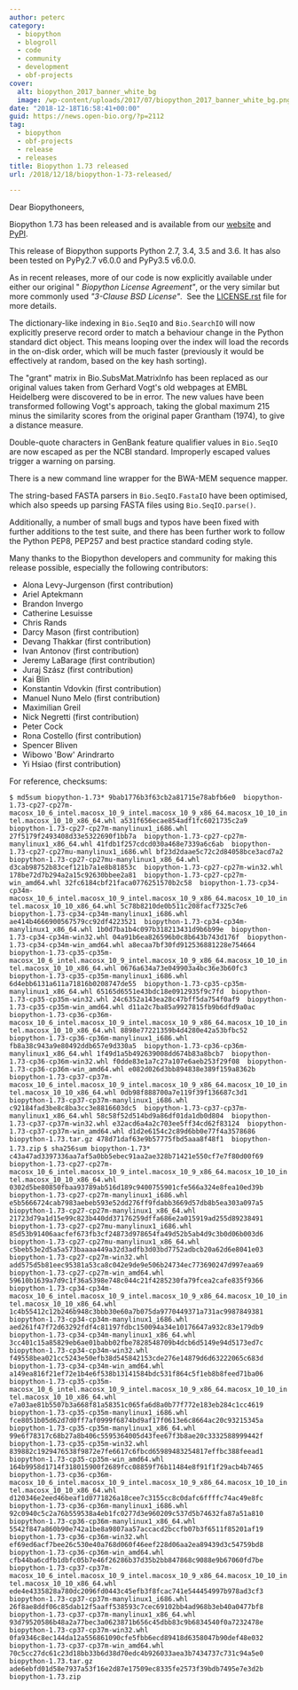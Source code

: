 ```yaml
---
author: peterc
category:
  - biopython
  - blogroll
  - code
  - community
  - development
  - obf-projects
cover:
  alt: biopython_2017_banner_white_bg
  image: /wp-content/uploads/2017/07/biopython_2017_banner_white_bg.png
date: "2018-12-18T16:58:41+00:00"
guid: https://news.open-bio.org/?p=2112
tag:
  - biopython
  - obf-projects
  - release
  - releases
title: Biopython 1.73 released
url: /2018/12/18/biopython-1-73-released/

---
```

Dear Biopythoneers,

Biopython 1.73 has been released and is available from our [website](https://biopython.org/wiki/Download) and [PyPI](https://pypi.python.org/pypi/biopython/1.73).

This release of Biopython supports Python 2.7, 3.4, 3.5 and 3.6. It has also been tested on PyPy2.7 v6.0.0 and PyPy3.5 v6.0.0.

As in recent releases, more of our code is now explicitly available under either our original " _Biopython License Agreement"_, or the very similar but more commonly used _"3-Clause BSD License"_.  See the [LICENSE.rst](https://github.com/biopython/biopython/blob/master/LICENSE.rst) file for more details.

The dictionary-like indexing in `Bio.SeqIO` and `Bio.SearchIO` will now explicitly preserve record order to match a behaviour change in the Python standard dict object. This means looping over the index will load the records in the on-disk order, which will be much faster (previously it would be effectively at random, based on the key hash sorting).

The "grant" matrix in Bio.SubsMat.MatrixInfo has been replaced as our original values taken from Gerhard Vogt's old webpages at EMBL Heidelberg were discovered to be in error. The new values have been transformed following Vogt's approach, taking the global maximum 215 minus the similarity scores from the original paper Grantham (1974), to give a distance measure.

Double-quote characters in GenBank feature qualifier values in `Bio.SeqIO` are now escaped as per the NCBI standard. Improperly escaped values trigger a warning on parsing.

There is a new command line wrapper for the BWA-MEM sequence mapper.

The string-based FASTA parsers in `Bio.SeqIO.FastaIO` have been optimised, which also speeds up parsing FASTA files using `Bio.SeqIO.parse()`.

Additionally, a number of small bugs and typos have been fixed with further additions to the test suite, and there has been further work to follow the Python PEP8, PEP257 and best practice standard coding style.

Many thanks to the Biopython developers and community for making this release possible, especially the following contributors:

- Alona Levy-Jurgenson (first contribution)
- Ariel Aptekmann
- Brandon Invergo
- Catherine Lesuisse
- Chris Rands
- Darcy Mason (first contribution)
- Devang Thakkar (first contribution)
- Ivan Antonov (first contribution)
- Jeremy LaBarage (first contribution)
- Juraj Szász (first contribution)
- Kai Blin
- Konstantin Vdovkin (first contribution)
- Manuel Nuno Melo (first contribution)
- Maximilian Greil
- Nick Negretti (first contribution)
- Peter Cock
- Rona Costello (first contribution)
- Spencer Bliven
- Wibowo 'Bow' Arindrarto
- Yi Hsiao (first contribution)

For reference, checksums:

 `$ md5sum biopython-1.73*
9bab1776b3f63cb2a81715e78abfb6e0  biopython-1.73-cp27-cp27m-macosx_10_6_intel.macosx_10_9_intel.macosx_10_9_x86_64.macosx_10_10_intel.macosx_10_10_x86_64.whl
a531f656ecae854adf1fc6021735c2a9  biopython-1.73-cp27-cp27m-manylinux1_i686.whl
27f5179f2493408d33e5322690f1bb7a  biopython-1.73-cp27-cp27m-manylinux1_x86_64.whl
41fdb1f257cdcd030a468e7339a6c6ab  biopython-1.73-cp27-cp27mu-manylinux1_i686.whl
bf23d2daae5c72c2d84058bce3acd7a2  biopython-1.73-cp27-cp27mu-manylinux1_x86_64.whl
d3cab98752b83cef121b7a1e8b81853c  biopython-1.73-cp27-cp27m-win32.whl
178be72d7b294a2a15c92630bbee2a81  biopython-1.73-cp27-cp27m-win_amd64.whl
32fc6184cbf21faca0776251570b2c58  biopython-1.73-cp34-cp34m-macosx_10_6_intel.macosx_10_9_intel.macosx_10_9_x86_64.macosx_10_10_intel.macosx_10_10_x86_64.whl
5c78b8210de0b511c208facf7325c7e6  biopython-1.73-cp34-cp34m-manylinux1_i686.whl
ae414b4666900567579cc92df4223521  biopython-1.73-cp34-cp34m-manylinux1_x86_64.whl
1b0d7ba1b4c097b318213431d9b6b99e  biopython-1.73-cp34-cp34m-win32.whl
04a91b6ea826596b0c8b643b743d176f  biopython-1.73-cp34-cp34m-win_amd64.whl
a8ecaa7bf30fd912536881228e754664  biopython-1.73-cp35-cp35m-macosx_10_6_intel.macosx_10_9_intel.macosx_10_9_x86_64.macosx_10_10_intel.macosx_10_10_x86_64.whl
0676a634a73e049903a4bc36e3b60fc3  biopython-1.73-cp35-cp35m-manylinux1_i686.whl
6d4ebb6131a611a71816b0208747de55  biopython-1.73-cp35-cp35m-manylinux1_x86_64.whl
65165d6551e43bdc18e0912935f9c7fd  biopython-1.73-cp35-cp35m-win32.whl
24c6352a143ea28c47bff5da754f0af9  biopython-1.73-cp35-cp35m-win_amd64.whl
d11a2c7ba85a9927815fb9b6dfd9a0ac  biopython-1.73-cp36-cp36m-macosx_10_6_intel.macosx_10_9_intel.macosx_10_9_x86_64.macosx_10_10_intel.macosx_10_10_x86_64.whl
8898e77221359b4d4280e42a53bfbc52  biopython-1.73-cp36-cp36m-manylinux1_i686.whl
fb8a38c943a9e80492ddb657e9d330a5  biopython-1.73-cp36-cp36m-manylinux1_x86_64.whl
1f49d1a5b492639008dd674b83a8bcb7  biopython-1.73-cp36-cp36m-win32.whl
f0dde83e1a7c27a107e6aeb253f29f08  biopython-1.73-cp36-cp36m-win_amd64.whl
e082d026d3bb894838e389f159a8362b  biopython-1.73-cp37-cp37m-macosx_10_6_intel.macosx_10_9_intel.macosx_10_9_x86_64.macosx_10_10_intel.macosx_10_10_x86_64.whl
0db98f888700a7e119f39f136687c3d1  biopython-1.73-cp37-cp37m-manylinux1_i686.whl
c92184fad3be8c8ba3cc3e8816603dc5  biopython-1.73-cp37-cp37m-manylinux1_x86_64.whl
58c58f52d514bd9a86df01da1db0d804  biopython-1.73-cp37-cp37m-win32.whl
e32acd6a4a2c703ee5ff34cd62f83124  biopython-1.73-cp37-cp37m-win_amd64.whl
d1d2e6154c2c89d6bb0e77f4a3578686  biopython-1.73.tar.gz
478d71daf63e9b57775fbd5aaa8f48f1  biopython-1.73.zip`  `$ sha256sum biopython-1.73*
c43a47ad3397336aa7af5a0bb5ebec91aa2ae328b71421e550cf7e7f80d00f69  biopython-1.73-cp27-cp27m-macosx_10_6_intel.macosx_10_9_intel.macosx_10_9_x86_64.macosx_10_10_intel.macosx_10_10_x86_64.whl
0302d5be80850fbaa93789ab516d189c9400755901cfe566a324e8fea10ed39b  biopython-1.73-cp27-cp27m-manylinux1_i686.whl
e5b5666724cab7983aebeb593e52dd276ff9fdabb3669d57db8b5ea303a097a5  biopython-1.73-cp27-cp27m-manylinux1_x86_64.whl
21723d79a1d15e99c823b440dd37176259dffa686e2a015919ad255d89238491  biopython-1.73-cp27-cp27mu-manylinux1_i686.whl
85d53b91406aacfef673fb3cf24873d978654fa49d52b5ab4d9c3b0d06b003d6  biopython-1.73-cp27-cp27mu-manylinux1_x86_64.whl
c5beb53e2d5a5a573baaaa449a32d3adfb3d03bd7752adbcb20a62d6e8041e03  biopython-1.73-cp27-cp27m-win32.whl
add575d5b81eec95381a53ca8c042e9de9e506b24734ec773690247d997eaa69  biopython-1.73-cp27-cp27m-win_amd64.whl
59610b1639a7d9c1f36a5398e748c044c21f4285230fa79fcea2cafe835f9366  biopython-1.73-cp34-cp34m-macosx_10_6_intel.macosx_10_9_intel.macosx_10_9_x86_64.macosx_10_10_intel.macosx_10_10_x86_64.whl
1c4b55412c12b246b948c3bbb30e60a7b075da9770449371a731ac9987849381  biopython-1.73-cp34-cp34m-manylinux1_i686.whl
aed261f47f72d63292fdf4c81197fdbc150094a34e10176647a932c83e179db9  biopython-1.73-cp34-cp34m-manylinux1_x86_64.whl
3cc401c15a85829eb6ae01babb02fbe7828548709b4dcb6d5149e94d5173ed7c  biopython-1.73-cp34-cp34m-win32.whl
f49558bea021cc5243e50efb38d545842153cde276e14879d6d63222065c683d  biopython-1.73-cp34-cp34m-win_amd64.whl
a149ea816f21ef72e1b4e6f538b13141584bdc531f864c5f1eb8b8feed71ba06  biopython-1.73-cp35-cp35m-macosx_10_6_intel.macosx_10_9_intel.macosx_10_9_x86_64.macosx_10_10_intel.macosx_10_10_x86_64.whl
e7a03ae81b5507b3a668f81a58351c065fa6d8a0b77f772e183eb284c1cc4619  biopython-1.73-cp35-cp35m-manylinux1_i686.whl
fce8051b05d62d7d0ff7af0999f6874bd9af17f0613e6c8664ac20c93215345a  biopython-1.73-cp35-cp35m-manylinux1_x86_64.whl
99e6f78317c68b27a8b406c5595364005d43fee67f3b8ae20c3332588999442f  biopython-1.73-cp35-cp35m-win32.whl
839882c1929476538f9872e7fe6617c6fbcd65989483254817effbc388feead1  biopython-1.73-cp35-cp35m-win_amd64.whl
164b9958d1714f318015900f2689fcc08859f76b11484e8f91f1f29acb4b7465  biopython-1.73-cp36-cp36m-macosx_10_6_intel.macosx_10_9_intel.macosx_10_9_x86_64.macosx_10_10_intel.macosx_10_10_x86_64.whl
d120346e2eed46beaf1d0771826a18cee7c3155cc8c0dafc6ffffc74ac49e8fc  biopython-1.73-cp36-cp36m-manylinux1_i686.whl
92c0940c5c2a76b559538a4eb1fc0277d3e960209c537d5b74632fa87a51a810  biopython-1.73-cp36-cp36m-manylinux1_x86_64.whl
5542f847a860b90e742a1be8a9807aa57accacd2bccfb07b3f6511f85201af19  biopython-1.73-cp36-cp36m-win32.whl
ef69ed6acf7bee26c530e40a768d060f46eef228d06aa2ea89439d3c54759bd8  biopython-1.73-cp36-cp36m-win_amd64.whl
cfb44ba6cdfb1dbfc05b7e46f26286b37d35b2bb847868c9088e9b67060fd7be  biopython-1.73-cp37-cp37m-macosx_10_6_intel.macosx_10_9_intel.macosx_10_9_x86_64.macosx_10_10_intel.macosx_10_10_x86_64.whl
ede4e4335828a780dc2096fd0443c45efb3f8fcac741e544454997b978ad3cf3  biopython-1.73-cp37-cp37m-manylinux1_i686.whl
26f8ae8ddf06c85dab12f5aaff538593c7cec69102bb4ad968b3eb40a0477bf8  biopython-1.73-cp37-cp37m-manylinux1_x86_64.whl
93d79520586b48a2a77bec3a0623871b656c45dbb83c9b6834540f0a7232478e  biopython-1.73-cp37-cp37m-win32.whl
0fa9346c8ec144da12a556861090cfe5fbb6ecd89418d6358047b90def48e032  biopython-1.73-cp37-cp37m-win_amd64.whl
70c5cc27dc61c23d18bb33b6d38d70edc4b926033aea3b7434737c731c94a5e0  biopython-1.73.tar.gz
ade6ebfd01d58e7937a53f16e2d87e17509ec8335fe2573f39bdb7495e7e3d2b  biopython-1.73.zip`
